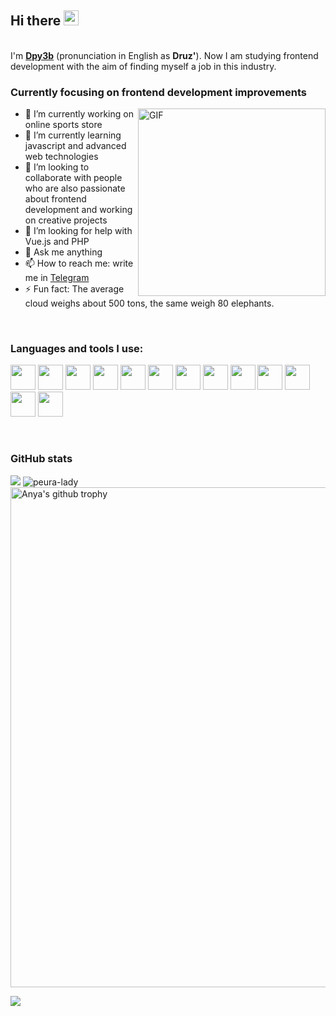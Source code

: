 ## Hi there <img src="https://media.giphy.com/media/hvRJCLFzcasrR4ia7z/giphy.gif" width="24px">
<br>
I'm <a href="https://github.com/dpy3b"><b>Dpy3b</b></a> (pronunciation in English as <b>Druz'</b>). Now I am studying frontend development with the aim of finding myself a job in this industry.

### Currently focusing on frontend development improvements

<img align="right" alt="GIF" height="300px" src="https://media.giphy.com/media/PiQejEf31116URju4V/giphy.gif">

- 🔭 I’m currently working on online sports store
- 🌱 I’m currently learning javascript and advanced web technologies
- 👯 I’m looking to collaborate with people who are also passionate about frontend development and working on creative projects
- 🤔 I’m looking for help with Vue.js and PHP 
- 💬 Ask me anything
- 📫 How to reach me: write me in <a href="https://t.me/Dpy3b">Telegram</a>
- ⚡ Fun fact: The average cloud weighs about 500 tons, the same weigh 80 elephants.

<br>

### Languages and tools I use:

<code><img height="40" src="https://user-images.githubusercontent.com/64637806/118023878-f6415180-b355-11eb-940f-66432cfabac2.png"></code>
<code><img height="40" src="https://user-images.githubusercontent.com/64637806/118023881-f6d9e800-b355-11eb-8378-5fedd65fed8f.png"></code>
<code><img height="40" src="https://user-images.githubusercontent.com/64637806/118023882-f7727e80-b355-11eb-9657-5d73609889dc.png"></code>
<code><img height="40" src="https://user-images.githubusercontent.com/64637806/118023885-f7727e80-b355-11eb-90de-9fa41de2f139.png"></code>
<code><img height="40" src="https://user-images.githubusercontent.com/64637806/118023887-f7727e80-b355-11eb-82f2-636123b8098e.png"></code>
<code><img height="40" src="https://user-images.githubusercontent.com/64637806/118023888-f80b1500-b355-11eb-85b4-b072a8a395fa.png"></code>
<code><img height="40" src="https://user-images.githubusercontent.com/64637806/118023890-f80b1500-b355-11eb-869c-83ffb7363a0a.png"></code>
<code><img height="40" src="https://user-images.githubusercontent.com/64637806/118023892-f8a3ab80-b355-11eb-9d15-387bb21416ea.png"></code>
<code><img height="40" src="https://user-images.githubusercontent.com/64637806/118024503-aadb7300-b356-11eb-9d5b-f65acb4e014b.png"></code>
<code><img height="40" src="https://user-images.githubusercontent.com/64637806/118023895-f8a3ab80-b355-11eb-8e29-cfa06d2076d4.png"></code>
<code><img height="40" src="https://user-images.githubusercontent.com/64637806/118023899-f93c4200-b355-11eb-85c5-ed1929c17f4c.png"></code>
<code><img height="40" src="https://user-images.githubusercontent.com/64637806/118023901-f93c4200-b355-11eb-967e-a2e6da5939cf.png"></code>
<code><img height="40" src="https://user-images.githubusercontent.com/64637806/118023904-f93c4200-b355-11eb-9d51-d8569f167498.png"></code>

<br>

### GitHub stats

<img src="https://github-readme-stats.vercel.app/api/top-langs/?username=dpy3b&theme=radical&line_height=10&hide_langs_below=1&layout=compact" />
<img src="https://github-readme-stats.vercel.app/api?username=dpy3b&show_icons=true&theme=gotham" alt="peura-lady" />
<img width=800 src="https://github-profile-trophy.vercel.app/?username=dpy3b&column=7&theme=dracula&no-frame=true" alt="Anya's github trophy"/>

![](https://komarev.com/ghpvc/?username=dpy3b&color=orange)

